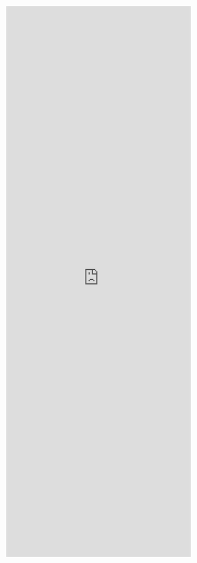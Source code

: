 <iframe title='DetailsList Inner Navigation Example' src='https://fabricweb.z5.web.core.windows.net/pr-deploy-site/refs/pull/9333/merge/fabric-website-resources/dist/index.html#/examples/detailslist/innernavigation?docsExample=true' frameborder='no' width='100%' height='1500'>